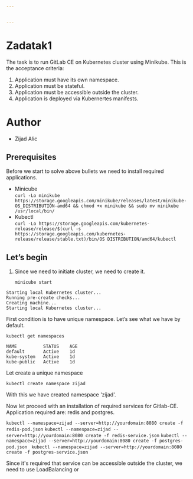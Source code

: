 ```yaml
---


---
```


<h1 id="zadatak1">Zadatak1</h1>
<p>The task is to run GitLab CE on Kubernetes cluster using Minikube. This is the acceptance criteria:</p>
<ol>
<li>Application must have its own namespace.</li>
<li>Application must be stateful.</li>
<li>Application must be accessible outside the cluster.</li>
<li>Application is deployed via Kubernertes manifests.</li>
</ol>
<h1 id="author">Author</h1>
<ul>
<li>Zijad Alic</li>
</ul>
<h2 id="prerequisites">Prerequisites</h2>
<p>Before we start to solve above bullets we need to install required applications.</p>
<ul>
<li>Minicube<br>
<code>curl -Lo minikube https://storage.googleapis.com/minikube/releases/latest/minikube-OS_DISTRIBUTION-amd64 &amp;&amp; chmod +x minikube &amp;&amp; sudo mv minikube /usr/local/bin/</code></li>
<li>Kubectl<br>
<code>curl -Lo https://storage.googleapis.com/kubernetes-release/release/$(curl -s https://storage.googleapis.com/kubernetes-release/release/stable.txt)/bin/OS DISTRIBUTION/amd64/kubectl</code></li>
</ul>
<h2 id="lets-begin">Let’s begin</h2>
<ol>
<li>
<p>Since we need to initiate cluster, we need to create it.</p>
<p><code>minicube start</code></p>
</li>
</ol>
<pre><code>Starting local Kubernetes cluster...
Running pre-create checks...
Creating machine...
Starting local Kubernetes cluster...
</code></pre>
<p>First condition is to have unique namespace. Let’s see what we have by default.</p>
<pre><code>kubectl get namespaces
</code></pre>
<p><code>NAME          STATUS    AGE</code><br>
<code>default       Active    1d</code><br>
<code>kube-system   Active    1d</code><br>
   <code>kube-public   Active    1d</code><br>

<p>Let create a unique namespace</p>

    kubectl create namespace zijad

<p>With this we have created namespace 'zijad'.

Now let proceed with an installation of required services for Gitlab-CE. Application required are: redis and postgres.

 `kubectl --namespace=zijad --server=http://yourdomain:8080 create -f redis-pod.json` 
`kubectl --namespace=zijad --server=http://yourdomain:8080 create -f redis-service.json` 
`kubectl --namespace=zijad --server=http://yourdomain:8080 create -f postgres-pod.json `
`kubectl --namespace=zijad --server=http://yourdomain:8080 create -f postgres-service.json`

Since it's required that service can be accessible outside the cluster, we need to use LoadBalancing or 
<!--stackedit_data:
eyJoaXN0b3J5IjpbLTIwNTk4ODIzNjIsLTM1MDQ3MTExNSwtMT
k5NzI5NDk2MSwtMTM4NjMyODk0MywxNTkyOTY3MDk5LDY5NjQ4
NjcwMSwxOTY2NTI3MTA4LC00MDI0MTA2MTIsNjcwMzI3NTI1LD
g0ODg0NjU5MywxMjc5Mzk2OTYwXX0=
-->